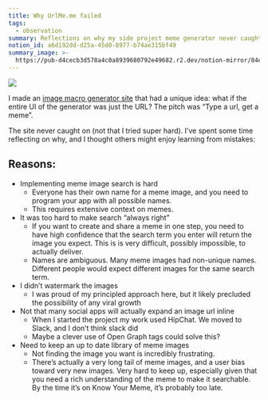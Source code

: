 ```yaml
---
title: Why UrlMe.me failed
tags:
  - observation
summary: Reflections on why my side project meme generator never caught on
notion_id: a6d192dd-d25a-45d0-8977-b74ae315bf49
summary_image: >-
  https://pub-d4cecb3d578a4c0a8939680792e49682.r2.dev/notion-mirror/84ebb48c-616a-4f51-ae9a-991a4e0a7e9b/c5c9bd2b-2342-479d-85a1-66aeb432a2c7/it_failed.jpg
---
```

![](https://pub-d4cecb3d578a4c0a8939680792e49682.r2.dev/notion-mirror/84ebb48c-616a-4f51-ae9a-991a4e0a7e9b/c5c9bd2b-2342-479d-85a1-66aeb432a2c7/it_failed.jpg)

I made an [image macro generator site](https://urlme.me/) that had a unique idea: what if the entire UI of the generator was just the URL? The pitch was “Type a url, get a meme”.

The site never caught on (not that I tried super hard). I’ve spent some time reflecting on why, and I thought others might enjoy learning from mistakes:

## Reasons:

- Implementing meme image search is hard
  - Everyone has their own name for a meme image, and you need to program your app with all possible names.
  - This requires extensive context on memes.
- It was too hard to make search “always right”
  - If you want to create and share a meme in one step, you need to have high confidence that the search term you enter will return the image you expect. This is is very difficult, possibly impossible, to actually deliver.
  - Names are ambiguous. Many meme images had non-unique names. Different people would expect different images for the same search term.
- I didn’t watermark the images
  - I was proud of my principled approach here, but it likely precluded the possibility of any viral growth
- Not that many social apps will actually expand an image url inline
  - When I started the project my work used HipChat. We moved to Slack, and I don’t think slack did
  - Maybe a clever use of Open Graph tags could solve this?
- Need to keep an up to date library of meme images
  - Not finding the image you want is incredibly frustrating.
  - There’s actually a very long tail of meme images, and a user bias toward very new images. Very hard to keep up, especially given that you need a rich understanding of the meme to make it searchable. By the time it’s on Know Your Meme, it’s probably too late.
